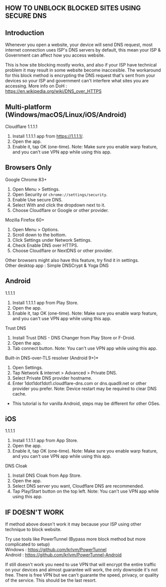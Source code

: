 HOW TO UNBLOCK BLOCKED SITES USING SECURE DNS
-----
 
## Introduction
Whenever you open a website, your device will send DNS request, most internet connection uses ISP's DNS servers by default, this mean your ISP & Government can affect how you access website.
 
This is how site blocking mostly works, and also if your ISP have technical problem it may result in some website become inaccesible.
The workaround for this block method is encrypting the DNS request that's sent from your devices so your ISP and government can't interfere what sites you are accessing.
More info on DoH : https://en.wikipedia.org/wiki/DNS_over_HTTPS
 
 
## Multi-platform (Windows/macOS/Linux/iOS/Android)
Cloudflare 1.1.1.1
1. Install 1.1.1.1 app from https://1.1.1.1/.
2. Open the app.
3. Enable it, tap OK (one-time).
Note: Make sure you enable warp feature, and you can't use VPN app while using this app.
 
 
## Browsers Only
Google Chrome 83+
1. Open Menu > Settings.
2. Open Security or `chrome://settings/security`.
3. Enable Use secure DNS.
4. Select With and click the dropdown next to it.
5. Choose Cloudflare or Google or other provider.
 
Mozilla Firefox 60+
1. Open Menu > Options.
2. Scroll down to the bottom.
3. Click Settings under Network Settings.
4. Check Enable DNS over HTTPS.
5. Choose Cloudflare or NextDNS or other provider.

Other browsers might also have this feature, try find it in settings.  
Other desktop app : Simple DNSCrypt & Yoga DNS
 
## Android
 1.1.1.1
1. Install 1.1.1.1 app from Play Store.
2. Open the app.
3. Enable it, tap OK (one-time).
Note: Make sure you enable warp feature, and you can't use VPN app while using this app.

Trust DNS
1. Install Trust DNS - DNS Changer from Play Store or F-Droid.
2. Open the app.
3. Tab connect button.
Note: You can't use VPN app while using this app.
 
Built-in DNS-over-TLS resolver (Android 9+)*
1. Open Settings.
2. Tap Network & internet > Advanced > Private DNS.
3. Select Private DNS provider hostname.
4. Enter 1dot1dot1dot1.cloudflare-dns.com or dns.quad9.net or other provider you prefer.
Note: Device restart may be required to clear DNS cache.
* This tutorial is for vanilla Android, steps may be different for other OSes.
 

## iOS
 1.1.1.1
1. Install 1.1.1.1 app from App Store.
2. Open the app.
3. Enable it, tap OK (one-time).
Note: Make sure you enable warp feature, and you can't use VPN app while using this app.

DNS Cloak
1. Install DNS Cloak from App Store.
2. Open the app.
3. Select DNS server you want, Cloudflare DNS are recommended.
4. Tap Play/Start button on the top left.
Note: You can't use VPN app while using this app.
 
 
## IF DOESN'T WORK
If method above doesn't work it may because your ISP using other technique to block website.  
  
Try use tools like PowerTunnel (Bypass more block method but more complicated to setup)  
Windows : https://github.com/krlvm/PowerTunnel  
Android : https://github.com/krlvm/PowerTunnel-Android  
  
If still doesn't work you need to use VPN that will encrypt the entire traffic on your devices and almost guarantee will work, the only downside it's not free. There is free VPN but we can't guarante the speed, privacy, or quality of the service. This should be the last resort.
